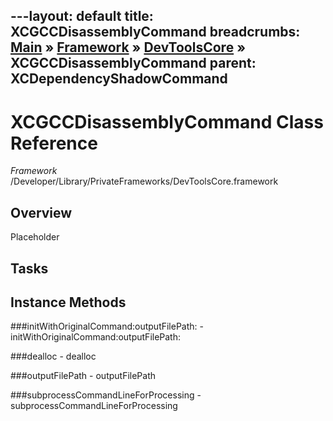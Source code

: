 ---layout: default
title: XCGCCDisassemblyCommand
breadcrumbs: <a href="/index.html">Main</a> &raquo; <a href="/Frameworks.html">Framework</a> &raquo; <a href="/Frameworks/DevToolsCore.html">DevToolsCore</a> &raquo; XCGCCDisassemblyCommand
parent: XCDependencyShadowCommand 
---
# XCGCCDisassemblyCommand Class Reference

*Framework* /Developer/Library/PrivateFrameworks/DevToolsCore.framework

## Overview

Placeholder

## Tasks

## Instance Methods

<a name="-initWithOriginalCommand:outputFilePath:"></a>
###initWithOriginalCommand:outputFilePath:
    - initWithOriginalCommand:outputFilePath:

<a name="-dealloc"></a>
###dealloc
    - dealloc

<a name="-outputFilePath"></a>
###outputFilePath
    - outputFilePath

<a name="-subprocessCommandLineForProcessing"></a>
###subprocessCommandLineForProcessing
    - subprocessCommandLineForProcessing

